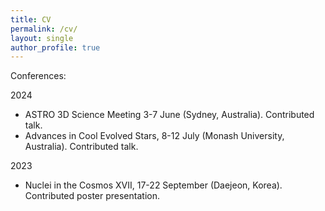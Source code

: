 ```yaml
---
title: CV
permalink: /cv/
layout: single
author_profile: true
---
```


Conferences:

2024

- ASTRO 3D Science Meeting 3-7 June (Sydney, Australia). Contributed talk.
- Advances in Cool Evolved Stars, 8-12 July (Monash University, Australia). Contributed talk.

2023
- Nuclei in the Cosmos XVII, 17-22 September (Daejeon, Korea). Contributed poster presentation.

